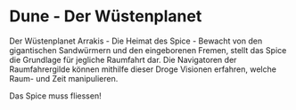 # Dune - Der Wüstenplanet

Der Wüstenplanet Arrakis - Die Heimat des Spice - Bewacht von den gigantischen Sandwürmern und den eingeborenen Fremen, stellt das Spice die Grundlage für jegliche Raumfahrt dar.
Die Navigatoren der Raumfahrergilde können mithilfe dieser Droge Visionen erfahren, welche Raum- und Zeit manipulieren.

Das Spice muss fliessen!
